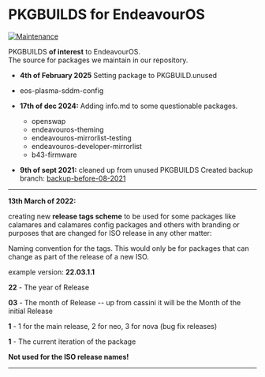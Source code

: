 # PKGBUILDS for EndeavourOS 

[![Maintenance](https://img.shields.io/maintenance/yes/2025.svg)]()

PKGBUILDS **of interest** to EndeavourOS.<br>
The source for packages we maintain in our repository.

* **4th of February 2025**
  Setting package to PKGBUILD.unused
* eos-plasma-sddm-config

* **17th of dec 2024:**
Adding info.md to some questionable packages.
  * openswap
  * endeavouros-theming
  * endeavouros-mirrorlist-testing
  * endeavouros-developer-mirrorlist
  * b43-firmware

* **9th of sept 2021:**
cleaned up from unused PKGBUILDS
Created backup branch:
[backup-before-08-2021](https://github.com/endeavouros-team/PKGBUILDS/tree/backup-before-08-2021)

--- 

**13th March of  2022:** 

creating new **release tags scheme** to be used for some packages like calamares and calamares config packages and others with branding or purposes that are changed for ISO release in any other matter:

Naming convention for the tags. 
This would only be for packages that can change as part of the release of a new ISO.

example version: **22.03.1.1**

**22** - The year of Release

**03** - The month of Release  -- up from cassini it will be the Month of the initial Release

**1** - 1 for the main release, 2 for neo, 3 for nova (bug fix releases)

**1** - The current iteration of the package

**Not used for the ISO release names!**

---
